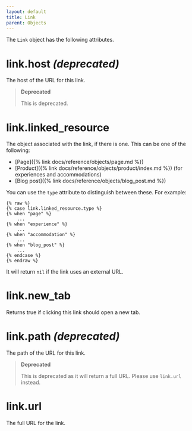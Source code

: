 ```yaml
---
layout: default
title: Link
parent: Objects
---
```


The `Link` object has the following attributes.

# link.host _(deprecated)_

The host of the URL for this link.

> **Deprecated**
>
> This is deprecated.

# link.linked_resource

The object associated with the link, if there is one. This can be one of the following:

- [Page]({% link docs/reference/objects/page.md %})
- [Product]({% link docs/reference/objects/product/index.md %}) (for experiences and accommodations)
- [Blog post]({% link docs/reference/objects/blog_post.md %})

You can use the `type` attribute to distinguish between these. For example:

```
{% raw %}
{% case link.linked_resource.type %}
{% when "page" %}
    ...
{% when "experience" %}
    ...
{% when "accommodation" %}
    ...
{% when "blog_post" %}
    ...
{% endcase %}
{% endraw %}
```

It will return `nil` if the link uses an external URL.

# link.new_tab

Returns true if clicking this link should open a new tab.

# link.path _(deprecated)_

The path of the URL for this link.

> **Deprecated**
>
> This is deprecated as it will return a full URL. Please use `link.url` instead.

# link.url

The full URL for the link.
